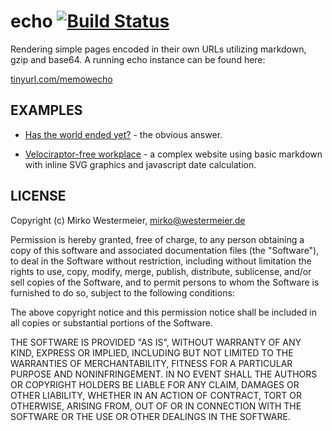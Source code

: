 # echo [![Build Status](https://travis-ci.org/memowe/echo.svg?branch=master)](https://travis-ci.org/memowe/echo)

Rendering simple pages encoded in their own URLs utilizing markdown, gzip and base64. A running echo instance can be found here:

[tinyurl.com/memowecho](http://tinyurl.com/memowecho)

## EXAMPLES

- [Has the world ended yet?][end] - the obvious answer.

- [Velociraptor-free workplace][velo] - a complex website using basic markdown with inline SVG graphics and javascript date calculation.

[end]: http://euve75060.serverprofi24.de:4000/H4sIAAAAAAAAA/PL1wMAfwP2uwMAAAA=
[velo]: http://euve75060.serverprofi24.de:4000/H4sIAAAAAAAAA5VWXW8bNxB8N+D/sLg8xGpJit9311oCnMRFjDhw4BrtY6FQZ+taWTKki2X312eW%0AJ1kq0gaoIJB3K+7ucGaX1Cu6eX/xK+F7Rr+dX169vbg++3RzdU2/XJ+f0+9X1x8+XZ69PT8+Oj46%0AXT/e0aaddrNREbQuaNa0d7NuVLiAl6f7+WI9KmZd9/DTcLjZbNTGqeXqbmi11kO4FvTYNps3y6dR%0AoUlT5TyF2hTj4yM6veMRE7XTUYG1f4Rsh+lh0s1erKYgPN3HyisvaqtCkq4SmqQrhSlJ+krYmKQx%0AoianRR3IWGGMh6kSpsY6K6SxJMuIGd7eC+kIDkF4+FvjRUCAukYA+NRY5WEOlUCMWAtTkay9AHRZ%0AR+EiI7ACQMhxRI2Hmh/4h6iFjAAAHGRiEDYkH4SBSXvhNRlTC+8TpybnhSGvhbEpAjByO2EBzFZI%0AAvTwY5hwqBmOiAxHGOyvFDHyWJqkBd61sDxUeIvEayKBgiqBGbIWKxwiJzCEfSOQrPsReLVg+NIg%0AFWYQWsFYwcNjh+Sx+VRiawgnkQIBYgI/nrOxwQmdHCe3ouQh7kOym8uxA9POpFXsI6ER05+nl+Uc%0A2mO2nALWPj7esskfINV9NDBit5xDXIbIOvs87sNKC7SOA+d8vszLGRkFOPlAEcpFl1ADkJ7w4iNo%0AkAEQmKdsdxkWKipT4SNUJVSd88nmkimFLTMeWyUJ1bJJ1ttpD4ZVxqwz2dDcUs26Y9CHvPX75D0x%0A2pBJM3lv5nBvMbuxvtndRPSEyxJ7jFWmEDhz+QKhzS3CBDloxeNerFIwo9wHMAEA11Ye5AEw1+eD%0AijkfgOkepttOezHBQQ6InbF0zGFW2GQ+A0oGJcRtGTSXpgx1z3ZuzdJu55hYsqxJlQsuWA7ls2ZG%0AUwlt0V8oQmn6CjIalcoFgtrnNi5zYzqk1ViEpmJlyWWp8/gCmUuzn9xuv1VfXtgcktqsRWR3VE1O%0AL0vuocSFZXKb4qcAJv8uaN2tln81cntswnVnGhWvdP4UdNvO5/vX4eHJ983a3VFo+6PQO62QzluF%0AEyEoPs4U5ALVYjuhh/ho4ImrUHH7OsUVVCvuO6v4gFEVlycoq5RhEQ4fyx0NyIJDT3MgtA8qyCqX%0AuFdxbilLDr96RKKonPBOVckqVBvwWHZEHTjKAHj1v1OzZeI2f7ZMnA6/uR2M2V0PqyZ11K0mi/Xt%0AcnU/KlbLbtI1JwCpcWQ5cGMjpB3Qnrlqf3FFsLi70Gqkfx4V1pUMBJeUqaPy30f5D73+A4qMWvHx%0AWTKWEhfXIZb6+1hAYo8Fd+j/wLJlrJ9O+e4d8/190dFssqaH1fLLdP5Mn5tmQcTXOqIuenKnk+d1%0AMb5dLuGVrePTzys4s53W7SI11M0amk/WHeGtnTaLTvX/DdKqfcD+nx9QrV3z1A3/nDxOemsxpuky%0AfbnnxXdNdz5v+PHN88X05DVHfj1Q7WLRrN7ffLykEQrPxNJXpQmRfqSPaAOVmnZ+crJoNvSOOR1w%0AmJv2Hk8k6cVc2KHD3w1TFgcLBjSkEwNyfoj5a/1g8HOmJWMbfwXPtEwEAQkAAA==?md=1

## LICENSE

Copyright (c) Mirko Westermeier, [mirko@westermeier.de](mailto:mirko@westermeier.de)

Permission is hereby granted, free of charge, to any person obtaining a copy of this software and associated documentation files (the "Software"), to deal in the Software without restriction, including without limitation the rights to use, copy, modify, merge, publish, distribute, sublicense, and/or sell copies of the Software, and to permit persons to whom the Software is furnished to do so, subject to the following conditions:

The above copyright notice and this permission notice shall be included in all copies or substantial portions of the Software.

THE SOFTWARE IS PROVIDED "AS IS", WITHOUT WARRANTY OF ANY KIND, EXPRESS OR IMPLIED, INCLUDING BUT NOT LIMITED TO THE WARRANTIES OF MERCHANTABILITY, FITNESS FOR A PARTICULAR PURPOSE AND NONINFRINGEMENT. IN NO EVENT SHALL THE AUTHORS OR COPYRIGHT HOLDERS BE LIABLE FOR ANY CLAIM, DAMAGES OR OTHER LIABILITY, WHETHER IN AN ACTION OF CONTRACT, TORT OR OTHERWISE, ARISING FROM, OUT OF OR IN CONNECTION WITH THE SOFTWARE OR THE USE OR OTHER DEALINGS IN THE SOFTWARE.
